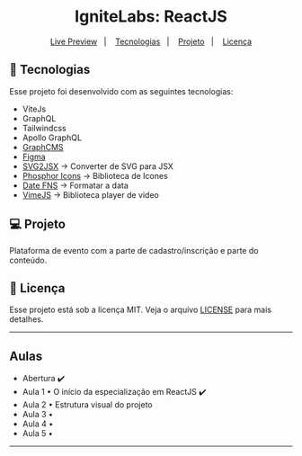 <h1 align="center">
  IgniteLabs: ReactJS
</h1>

<p align="center">
  <a href="https://ignite-labs-reactjs.vercel.app/">Live Preview</a>&nbsp;&nbsp;&nbsp;|&nbsp;&nbsp;&nbsp;
  <a href="#-tecnologias">Tecnologias</a>&nbsp;&nbsp;&nbsp;|&nbsp;&nbsp;&nbsp;
  <a href="#-projeto">Projeto</a>&nbsp;&nbsp;&nbsp;|&nbsp;&nbsp;&nbsp;
  <a href="#memo-licença">Licença</a>
</p>

## 🚀 Tecnologias

Esse projeto foi desenvolvido com as seguintes tecnologias:

- ViteJs
- GraphQL
- Tailwindcss
- Apollo GraphQL
- [GraphCMS](https://app.graphcms.com/)
- [Figma](https://www.figma.com/file/plXnKvoMu7sWP5Bc5JkpDw/Plataforma-de-evento---Ignite-Lab-(Community)-(Copy)?node-id=8%3A399)
- [SVG2JSX](https://svg2jsx.com/) -> Converter de SVG para JSX
- [Phosphor Icons](https://phosphoricons.com/) -> Biblioteca de Icones
- [Date FNS](https://date-fns.org) -> Formatar a data
- [VimeJS](vimejs.com) -> Biblioteca player de video

## 💻 Projeto

Plataforma de evento com a parte de cadastro/inscrição e parte do conteúdo.

## :memo: Licença

Esse projeto está sob a licença MIT. Veja o arquivo [LICENSE](.github/LICENSE.md) para mais detalhes.

---

## Aulas

- Abertura ✔️
- Aula 1 • O início da especialização em ReactJS ✔️
- Aula 2 • Estrutura visual do projeto
- Aula 3 •
- Aula 4 •
- Aula 5 •

---
